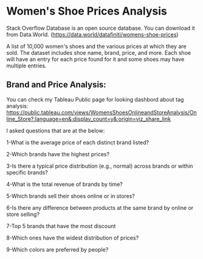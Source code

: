 # Women's Shoe Prices Analysis
 
Stack Overflow Database is an open source database. You can download it from Data.World. (https://data.world/datafiniti/womens-shoe-prices) 

A list of 10,000 women's shoes and the various prices at which they are sold.
The dataset includes shoe name, brand, price, and more. Each shoe will have an entry for each price found for it and some shoes may have multiple entries.

## Brand and Price Analysis: 
You can check my Tableau Public page for looking dashbord about tag analysis:
https://public.tableau.com/views/WomensShoesOnlineandStoreAnalysis/Online_Store?:language=en&:display_count=y&:origin=viz_share_link

I asked questions that are at the below: 

1-What is the average price of each distinct brand listed?

2-Which brands have the highest prices?

3-Is there a typical price distribution (e.g., normal) across brands or within specific brands?

4-What is the total revenue of brands by time? 

5-Which brands sell their shoes online or in stores? 

6-Is there any difference between products at the same brand by online or store selling? 

7-Top 5 brands that have the most discount 

8-Which ones have the widest distribution of prices?

9-Which colors are preferred by people? 


